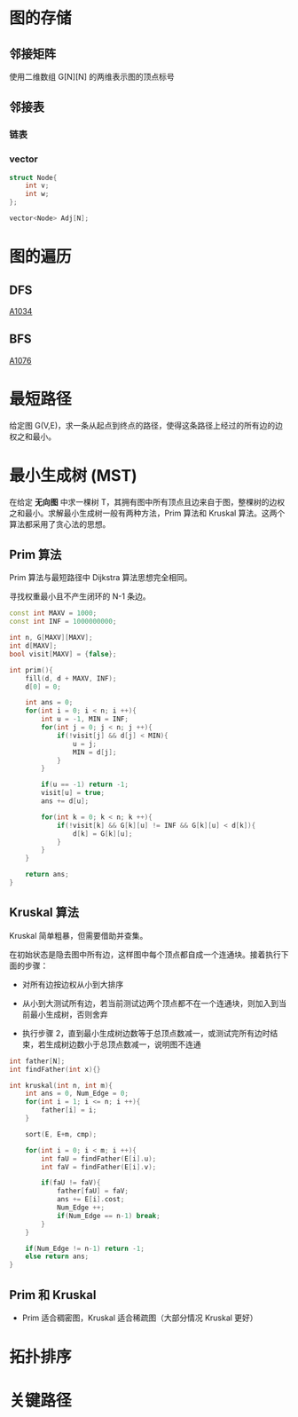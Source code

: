 # 图的存储

## 邻接矩阵

使用二维数组 G[N][N] 的两维表示图的顶点标号

## 邻接表

### 链表

### vector

```cpp
struct Node{
    int v;
    int w;
};

vector<Node> Adj[N];
```

# 图的遍历

## DFS

[A1034]()

## BFS

[A1076]()

# 最短路径

给定图 G(V,E)，求一条从起点到终点的路径，使得这条路径上经过的所有边的边权之和最小。

# 最小生成树 (MST)

在给定 **无向图** 中求一棵树 T，其拥有图中所有顶点且边来自于图，整棵树的边权之和最小。求解最小生成树一般有两种方法，Prim 算法和 Kruskal 算法。这两个算法都采用了贪心法的思想。

## Prim 算法

Prim 算法与最短路径中 Dijkstra 算法思想完全相同。

寻找权重最小且不产生闭环的 N-1 条边。

```cpp
const int MAXV = 1000;
const int INF = 1000000000;

int n, G[MAXV][MAXV];
int d[MAXV];
bool visit[MAXV] = {false};

int prim(){
    fill(d, d + MAXV, INF);
    d[0] = 0;

    int ans = 0;
    for(int i = 0; i < n; i ++){
        int u = -1, MIN = INF;
        for(int j = 0; j < n; j ++){
            if(!visit[j] && d[j] < MIN){
                u = j;
                MIN = d[j];
            }
        }

        if(u == -1) return -1;
        visit[u] = true;
        ans += d[u];

        for(int k = 0; k < n; k ++){
            if(!visit[k] && G[k][u] != INF && G[k][u] < d[k]){
                d[k] = G[k][u];
            }
        }
    }

    return ans;
}
```

## Kruskal 算法

Kruskal 简单粗暴，但需要借助并查集。

在初始状态是隐去图中所有边，这样图中每个顶点都自成一个连通块。接着执行下面的步骤：

* 对所有边按边权从小到大排序

* 从小到大测试所有边，若当前测试边两个顶点都不在一个连通块，则加入到当前最小生成树，否则舍弃

* 执行步骤 2，直到最小生成树边数等于总顶点数减一，或测试完所有边时结束，若生成树边数小于总顶点数减一，说明图不连通

```cpp
int father[N];
int findFather(int x){}

int kruskal(int n, int m){
    int ans = 0, Num_Edge = 0;
    for(int i = 1; i <= n; i ++){
        father[i] = i;
    }

    sort(E, E+m, cmp);

    for(int i = 0; i < m; i ++){
        int faU = findFather(E[i].u);
        int faV = findFather(E[i].v);

        if(faU != faV){
            father[faU] = faV;
            ans += E[i].cost;
            Num_Edge ++;
            if(Num_Edge == n-1) break;
        }    
    }

    if(Num_Edge != n-1) return -1;
    else return ans;
}
```



## Prim 和 Kruskal

* Prim 适合稠密图，Kruskal 适合稀疏图（大部分情况 Kruskal 更好）


# 拓扑排序

# 关键路径